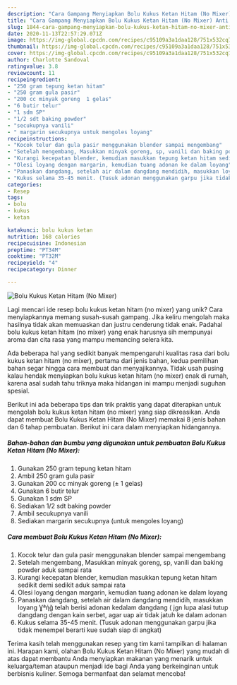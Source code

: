 ```yaml
---
description: "Cara Gampang Menyiapkan Bolu Kukus Ketan Hitam (No Mixer) Anti Gagal"
title: "Cara Gampang Menyiapkan Bolu Kukus Ketan Hitam (No Mixer) Anti Gagal"
slug: 1844-cara-gampang-menyiapkan-bolu-kukus-ketan-hitam-no-mixer-anti-gagal
date: 2020-11-13T22:57:29.071Z
image: https://img-global.cpcdn.com/recipes/c95109a3a1daa128/751x532cq70/bolu-kukus-ketan-hitam-no-mixer-foto-resep-utama.jpg
thumbnail: https://img-global.cpcdn.com/recipes/c95109a3a1daa128/751x532cq70/bolu-kukus-ketan-hitam-no-mixer-foto-resep-utama.jpg
cover: https://img-global.cpcdn.com/recipes/c95109a3a1daa128/751x532cq70/bolu-kukus-ketan-hitam-no-mixer-foto-resep-utama.jpg
author: Charlotte Sandoval
ratingvalue: 3.8
reviewcount: 11
recipeingredient:
- "250 gram tepung ketan hitam"
- "250 gram gula pasir"
- "200 cc minyak goreng  1 gelas"
- "6 butir telur"
- "1 sdm SP"
- "1/2 sdt baking powder"
- "secukupnya vanili"
- " margarin secukupnya untuk mengoles loyang"
recipeinstructions:
- "Kocok telur dan gula pasir menggunakan blender sampai mengembang"
- "Setelah mengembang, Masukkan minyak goreng, sp, vanili dan baking powder aduk sampai rata"
- "Kurangi kecepatan blender, kemudian masukkan tepung ketan hitam sedikit demi sedikit aduk sampai rata"
- "Olesi loyang dengan margarin, kemudian tuang adonan ke dalam loyang"
- "Panaskan dangdang, setelah air dalam dangdang mendidih, masukkan loyang Ɣªήğ telah berisi adonan kedalam dangdang ( jgn lupa alasi tutup dangdang dengan kain serbet, agar uap air tidak jatuh ke dalam adonan"
- "Kukus selama 35-45 menit. (Tusuk adonan menggunakan garpu jika tidak menempel berarti kue sudah siap di angkat)"
categories:
- Resep
tags:
- bolu
- kukus
- ketan

katakunci: bolu kukus ketan 
nutrition: 168 calories
recipecuisine: Indonesian
preptime: "PT34M"
cooktime: "PT32M"
recipeyield: "4"
recipecategory: Dinner

---
```



![Bolu Kukus Ketan Hitam (No Mixer)](https://img-global.cpcdn.com/recipes/c95109a3a1daa128/751x532cq70/bolu-kukus-ketan-hitam-no-mixer-foto-resep-utama.jpg)

Lagi mencari ide resep bolu kukus ketan hitam (no mixer) yang unik? Cara menyiapkannya memang susah-susah gampang. Jika keliru mengolah maka hasilnya tidak akan memuaskan dan justru cenderung tidak enak. Padahal bolu kukus ketan hitam (no mixer) yang enak harusnya sih mempunyai aroma dan cita rasa yang mampu memancing selera kita.



Ada beberapa hal yang sedikit banyak mempengaruhi kualitas rasa dari bolu kukus ketan hitam (no mixer), pertama dari jenis bahan, kedua pemilihan bahan segar hingga cara membuat dan menyajikannya. Tidak usah pusing kalau hendak menyiapkan bolu kukus ketan hitam (no mixer) enak di rumah, karena asal sudah tahu triknya maka hidangan ini mampu menjadi suguhan spesial.


Berikut ini ada beberapa tips dan trik praktis yang dapat diterapkan untuk mengolah bolu kukus ketan hitam (no mixer) yang siap dikreasikan. Anda dapat membuat Bolu Kukus Ketan Hitam (No Mixer) memakai 8 jenis bahan dan 6 tahap pembuatan. Berikut ini cara dalam menyiapkan hidangannya.

<!--inarticleads1-->

##### Bahan-bahan dan bumbu yang digunakan untuk pembuatan Bolu Kukus Ketan Hitam (No Mixer):

1. Gunakan 250 gram tepung ketan hitam
1. Ambil 250 gram gula pasir
1. Gunakan 200 cc minyak goreng (± 1 gelas)
1. Gunakan 6 butir telur
1. Gunakan 1 sdm SP
1. Sediakan 1/2 sdt baking powder
1. Ambil secukupnya vanili
1. Sediakan  margarin secukupnya (untuk mengoles loyang)




<!--inarticleads2-->

##### Cara membuat Bolu Kukus Ketan Hitam (No Mixer):

1. Kocok telur dan gula pasir menggunakan blender sampai mengembang
1. Setelah mengembang, Masukkan minyak goreng, sp, vanili dan baking powder aduk sampai rata
1. Kurangi kecepatan blender, kemudian masukkan tepung ketan hitam sedikit demi sedikit aduk sampai rata
1. Olesi loyang dengan margarin, kemudian tuang adonan ke dalam loyang
1. Panaskan dangdang, setelah air dalam dangdang mendidih, masukkan loyang Ɣªήğ telah berisi adonan kedalam dangdang ( jgn lupa alasi tutup dangdang dengan kain serbet, agar uap air tidak jatuh ke dalam adonan
1. Kukus selama 35-45 menit. (Tusuk adonan menggunakan garpu jika tidak menempel berarti kue sudah siap di angkat)




Terima kasih telah menggunakan resep yang tim kami tampilkan di halaman ini. Harapan kami, olahan Bolu Kukus Ketan Hitam (No Mixer) yang mudah di atas dapat membantu Anda menyiapkan makanan yang menarik untuk keluarga/teman ataupun menjadi ide bagi Anda yang berkeinginan untuk berbisnis kuliner. Semoga bermanfaat dan selamat mencoba!
